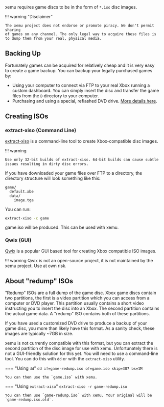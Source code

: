 xemu requires game discs to be in the form of `*.iso` disc images.

!!! warning "Disclaimer"

    The xemu project does not endorse or promote piracy. We don't permit sharing
    of games on any channel. The only legal way to acquire these files is
    to dump them from your real, physical media.

## Backing Up

Fortunately games can be acquired for relatively cheap and it is very easy to
create a game backup. You can backup your legally purchased games by:

* Using your computer to connect via FTP to your real Xbox running a custom
  dashboard. You can simply insert the disc and transfer the game files from the
  `D` directory to your computer.
* Purchasing and using a special, reflashed DVD drive. [More details here](http://wiki.redump.org/index.php?title=Microsoft_Xbox_and_Xbox_360_Dumping_Guide).

## Creating ISOs

### extract-xiso (Command Line)

[extract-xiso](https://github.com/XboxDev/extract-xiso) is a command-line tool
to create Xbox-compatible disc images.

!!! warning

    Use only 32-bit builds of extract-xiso. 64-bit builds can cause subtle
    issues resulting in dirty disc errors.

If you have downloaded your game files over FTP to a directory, the directory
structure will look something like this:

```
game/
  default.xbe
  data/
    image.tga
```

You can run:

```bash
extract-xiso -c game
```

game.iso will be produced. This can be used with xemu.

### Qwix (GUI)

[Qwix](https://avalaunch.net/qwix/) is a popular GUI based tool for creating
Xbox compatible ISO images.

!!! warning
    Qwix is not an open-source project, it is not maintained by the xemu project. Use at own risk.

## About "redump" ISOs

"Redump" ISOs are a full dump of the game disc. Xbox game discs contain two
partitions, the first is a video partition which you can access from a computer
or DVD player. This partition usually contains a short video instructing you to
insert the disc into an Xbox. The second partition contains the actual game
data. A "redump" ISO contains both of these partitions.

If you have used a customized DVD drive to produce a backup of your game disc,
you more than likely have this format. As a sanity check, these images are
typically ~7GB in size.

xemu is not currently compatible with this format, but you can extract the
second partition of the disc image for use with xemu. Unfortunately there is not
a GUI-friendly solution for this yet. You will need to use a command-line tool.
You can do this with `dd` or with the `extract-xiso` utility.

=== "Using `dd`"
    ```
    dd if=game-redump.iso of=game.iso skip=387 bs=1M
    ```

    You can then use the `game.iso` with xemu.

=== "Using `extract-xiso`"
    ```
    extract-xiso -r game-redump.iso
    ```

    You can then use `game-redump.iso` with xemu. Your original will be
    `game-redump.iso.old`.